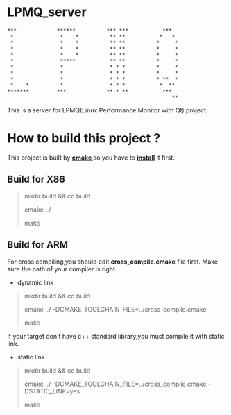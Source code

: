 # LPMQ_server

    ***             ******          *** ***           ***   
     *               *    *          ** **           *   *  
     *               *    *          ** **          *     * 
     *               *    *          ** **          *     * 
     *               *    *          ** **          *     * 
     *               *****           ** **          *     * 
     *               *               * * *          *     * 
     *               *               * * *          *     * 
     *               *               * * *          * **  * 
     *    *          *               * * *           *  **  
    *******         ***             ** * **           ***   
                                                         ** 
                                                         


This is a server for LPMQ(Linux Performance Monitor with Qt) project.

# How to build this project ? 
This project is built by **[cmake](https://cmake.org/)**,so you have to **[install](https://cmake.org/download/)** it first.

## Build for X86
> mkdir build && cd build
> 
> cmake ../
>
> make
## Build for ARM
For cross compiling,you should edit **cross_compile.cmake** file first.
Make sure the path of your compiler is right.
- dynamic link
> mkdir build && cd build
> 
> cmake ../ -DCMAKE_TOOLCHAIN_FILE=../cross_compile.cmake
> 
> make

If your target don't have c++ standard library,you must compile it with static link.
- static link
> mkdir build && cd build
> 
> cmake ../ -DCMAKE_TOOLCHAIN_FILE=../cross_compile.cmake  -DSTATIC_LINK=yes
> 
> make